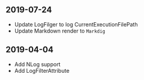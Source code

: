 ﻿## 2019-07-24

- Update LogFilger to log CurrentExecutionFilePath
- Update Markdown render to `Markdig`

## 2019-04-04
- Add NLog support
- Add LogFilterAttribute